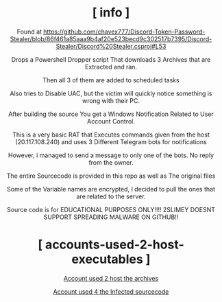 <div align="center">

  
# [ info ]
  
Found at https://github.com/chavex777/Discord-Token-Password-Stealer/blob/86f461a85aaa9b4af20e523becd9c302517b7395/Discord-Stealer/Discord%20Stealer.csproj#L53

Drops a Powershell Dropper script That downloads 3 Archives that are Extracted and ran.

Then all 3 of them are added to scheduled tasks

Also tries to Disable UAC, but the victim will quickly notice something is wrong with their PC. 

After building the source You get a Windows Notification Related to User Account Control.

This is a very basic RAT that Executes commands given from the host (20.117.108.240) and uses 3 Different Telegram bots for notifications

However, i managed to send a message to only one of the bots. No reply from the owner.

The entire Sourcecode is provided in this repo as well as The original files

Some of the Variable names are encrypted, I decided to pull the ones that are related to the server.

Source code is for EDUCATIONAL PURPOSES ONLY!!!! 2SLIMEY DOESNT SUPPORT SPREADING MALWARE ON GITHUB!!




# [ accounts-used-2-host-executables ]

[Account used 2 host the archives](https://github.com/bvcsurs/)

[Account used 4 the Infected sourcecode](https://github.com/bvcsurs/)
